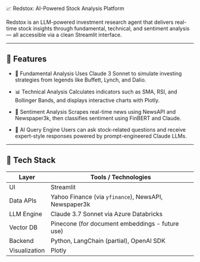 📈 Redstox: AI-Powered Stock Analysis Platform

Redstox is an LLM-powered investment research agent that delivers real-time stock insights through fundamental, technical, and sentiment analysis — all accessible via a clean Streamlit interface.

---

## 🚀 Features

- 💼 Fundamental Analysis
  Uses Claude 3 Sonnet to simulate investing strategies from legends like Buffett, Lynch, and Dalio.

- 📊 Technical Analysis
  Calculates indicators such as SMA, RSI, and Bollinger Bands, and displays interactive charts with Plotly.

- 📰 Sentiment Analysis
  Scrapes real-time news using NewsAPI and Newspaper3k, then classifies sentiment using FinBERT and Claude.

- 🧠 AI Query Engine
  Users can ask stock-related questions and receive expert-style responses powered by prompt-engineered Claude LLMs.

---

## 🧱 Tech Stack

| Layer       | Tools / Technologies                                   |
|-------------|--------------------------------------------------------|
| UI          | Streamlit                                              |
| Data APIs   | Yahoo Finance (via `yfinance`), NewsAPI, Newspaper3k   |
| LLM Engine  | Claude 3.7 Sonnet via Azure Databricks                 |
| Vector DB   | Pinecone (for document embeddings - future use)        |
| Backend     | Python, LangChain (partial), OpenAI SDK                |
| Visualization | Plotly                                               |

